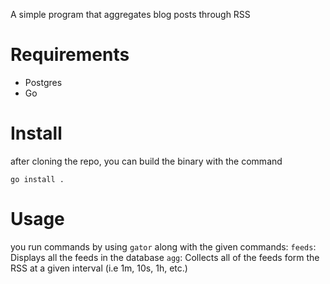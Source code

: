 A simple program that aggregates blog posts through RSS

# Requirements

- Postgres
- Go

# Install
after cloning the repo, you can build the binary with the command

```go install .```


# Usage
you run commands by using ```gator``` along with the given commands:
```feeds```: Displays all the feeds in the database
```agg```: Collects all of the feeds form the RSS at a given interval (i.e 1m, 10s, 1h, etc.)


